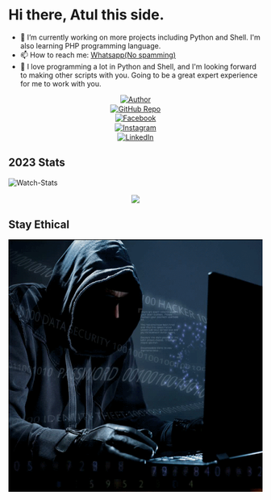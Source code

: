 # Hi there, Atul this side.
 
- 🔭 I’m currently working on more projects including Python and Shell. I'm also learning PHP programming language.
- 📫 How to reach me: <a href="https://wa.me/+8894287590?text=Hi+Atul,+nice+to+meet+you+my+name+is+ , I got your no. from GitHub" target="_blank" >Whatsapp(No spamming)</a>
- 💠 I love programming a lot in Python and Shell, and I'm looking forward to making other scripts with you. Going to be a great expert experience for me to work with you.<br>

<p align="center">
  <a href="https://github.com/Atuls-git">
    <img src="https://img.shields.io/badge/Author-Atul-cyan" alt="Author">
  </a><br>
  <a href="https://github.com/Atuls-git?tab=repositories">
    <img align="center" src="https://img.shields.io/badge/GitHub_Repo-Atuls--git-green" alt="GitHub Repo">
  </a><br>
 <a href="https://www.facebook.com/as46176">
  <img align="center" src="https://img.shields.io/badge/Facebook-Atul-blue" alt="Facebook">
 </a><br>
 <a href="https://www.instagram.com/atul_s3">
  <img align="center" src="https://img.shields.io/badge/Instagram-Atul-magenta" alt="Instagram">
 </a><br>
 <a href="https://www.linkedin.com/in/atul-sharma-7b5259181/">
  <img align="center" src="https://img.shields.io/badge/LinkedIn-Atul_Sharma-blue" alt="LinkedIn">
 </a>
</p>

## 2023 Stats
<img align="center" width="963" height="550" alt="Watch-Stats" src="https://github.com/Atuls-git/Atuls-git/assets/54507991/24836931-9e26-4161-95fa-27b03f33cee4" /><br>
<p align="center">
<img align="center" src="https://img.shields.io/badge/Stay_tuned_for_more_scripts_:)-8A2BE2" target="_blank" />
</p>

## Stay Ethical
<img height="500" width="963" src="https://github.com/TermuxHackz/termuxhackz/blob/master/hacker_uGThpFPb.gif"/>
